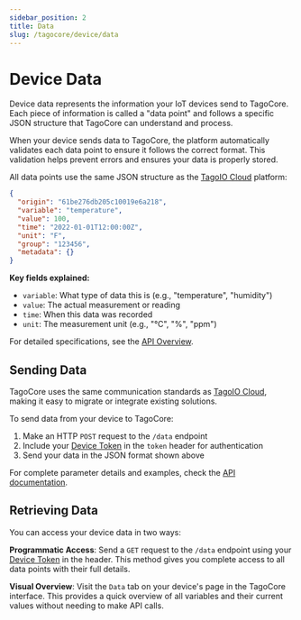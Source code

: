 ```yaml
---
sidebar_position: 2
title: Data
slug: /tagocore/device/data
---
```


# Device Data

Device data represents the information your IoT devices send to TagoCore. Each
piece of information is called a "data point" and follows a specific JSON
structure that TagoCore can understand and process.

When your device sends data to TagoCore, the platform automatically validates
each data point to ensure it follows the correct format. This validation helps
prevent errors and ensures your data is properly stored.

All data points use the same JSON structure as the
[TagoIO Cloud](/docs/api/send-data) platform:

```json
{
  "origin": "61be276db205c10019e6a218",
  "variable": "temperature",
  "value": 100,
  "time": "2022-01-01T12:00:00Z",
  "unit": "F",
  "group": "123456",
  "metadata": {}
}
```

**Key fields explained:**

- `variable`: What type of data this is (e.g., "temperature", "humidity")
- `value`: The actual measurement or reading
- `time`: When this data was recorded
- `unit`: The measurement unit (e.g., "°C", "%", "ppm")

For detailed specifications, see the
[API Overview](https://help.tago.io/portal/en/kb/articles/31-api-overview#Security).

## Sending Data

TagoCore uses the same communication standards as
[TagoIO Cloud](https://admin.tago.io), making it easy to migrate or integrate
existing solutions.

To send data from your device to TagoCore:

1. Make an HTTP `POST` request to the `/data` endpoint
2. Include your [Device Token](/docs/tagocore/device#token--serial-number) in
   the `token` header for authentication
3. Send your data in the JSON format shown above

For complete parameter details and examples, check the
[API documentation](/docs/api/send-data).

## Retrieving Data

You can access your device data in two ways:

**Programmatic Access**: Send a `GET` request to the `/data` endpoint using your
[Device Token](/docs/tagocore/device#token--serial-number) in the header. This
method gives you complete access to all data points with their full details.

**Visual Overview**: Visit the `Data` tab on your device's page in the TagoCore
interface. This provides a quick overview of all variables and their current
values without needing to make API calls.
